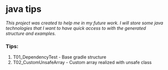 # java tips

*This project was created to help me in my future work.
I will store some java technologies that I want to have quick access to with the generated structure and examples.*

### Tips:
01. T01_DependencyTest - Base gradle structure <br>
02. T02_CustomUnsafeArray - Custom array realized with unsafe class <br>
